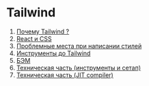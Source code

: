 <h1>
    Tailwind
</h1>

<ol>
    <li>
        <a href="slides/01.md">Почему Tailwind ?</a>
    </li>
    <li>
        <a href="slides/02.md">React и CSS</a>
    </li>
    <li>
        <a href="slides/03.md">Проблемные места при написании стилей</a>
    </li>   
    <li>
        <a href="slides/04.md">Инструменты до Tailwind</a>
    </li>
    <li>
        <a href="slides/05.md">БЭМ</a>
    </li>
    <li>
        <a href="slides/06.md">Техническая часть (инструменты и сетап)</a>
    </li>
    <li>
        <a href="slides/07.md">Техническая часть (JIT compiler)</a>
    </li>
</ol>
